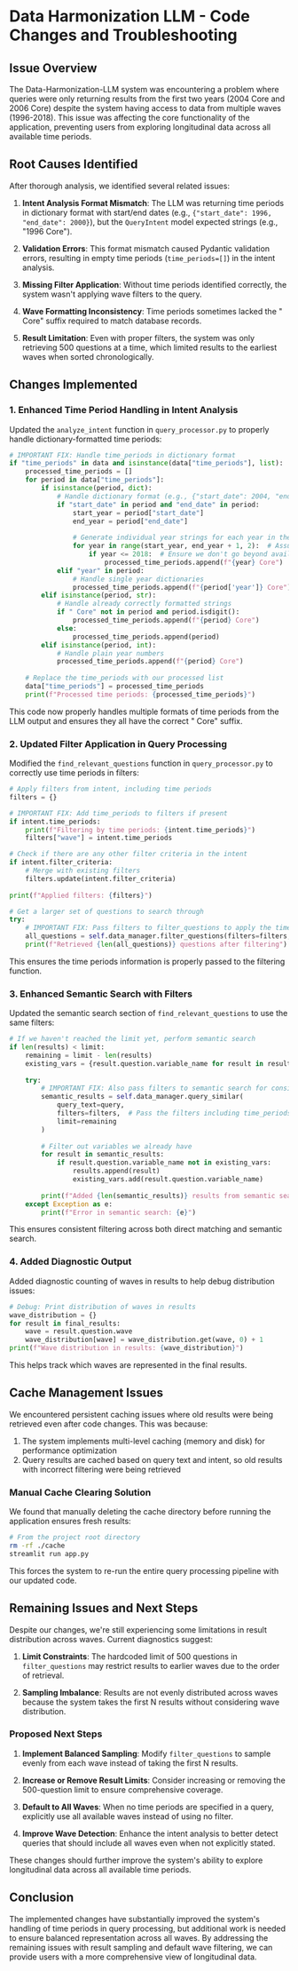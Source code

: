 # Data Harmonization LLM - Code Changes and Troubleshooting

## Issue Overview

The Data-Harmonization-LLM system was encountering a problem where queries were only returning results from the first two years (2004 Core and 2006 Core) despite the system having access to data from multiple waves (1996-2018). This issue was affecting the core functionality of the application, preventing users from exploring longitudinal data across all available time periods.

## Root Causes Identified

After thorough analysis, we identified several related issues:

1. **Intent Analysis Format Mismatch**: The LLM was returning time periods in dictionary format with start/end dates (e.g., `{"start_date": 1996, "end_date": 2000}`), but the `QueryIntent` model expected strings (e.g., "1996 Core").

2. **Validation Errors**: This format mismatch caused Pydantic validation errors, resulting in empty time periods (`time_periods=[]`) in the intent analysis.

3. **Missing Filter Application**: Without time periods identified correctly, the system wasn't applying wave filters to the query.

4. **Wave Formatting Inconsistency**: Time periods sometimes lacked the " Core" suffix required to match database records.

5. **Result Limitation**: Even with proper filters, the system was only retrieving 500 questions at a time, which limited results to the earliest waves when sorted chronologically.

## Changes Implemented

### 1. Enhanced Time Period Handling in Intent Analysis

Updated the `analyze_intent` function in `query_processor.py` to properly handle dictionary-formatted time periods:

```python
# IMPORTANT FIX: Handle time_periods in dictionary format
if "time_periods" in data and isinstance(data["time_periods"], list):
    processed_time_periods = []
    for period in data["time_periods"]:
        if isinstance(period, dict):
            # Handle dictionary format (e.g., {"start_date": 2004, "end_date": 2008})
            if "start_date" in period and "end_date" in period:
                start_year = period["start_date"]
                end_year = period["end_date"]
                
                # Generate individual year strings for each year in the range
                for year in range(start_year, end_year + 1, 2):  # Assuming years increment by 2
                    if year <= 2018:  # Ensure we don't go beyond available data
                        processed_time_periods.append(f"{year} Core")
            elif "year" in period:
                # Handle single year dictionaries
                processed_time_periods.append(f"{period['year']} Core")
        elif isinstance(period, str):
            # Handle already correctly formatted strings
            if " Core" not in period and period.isdigit():
                processed_time_periods.append(f"{period} Core")
            else:
                processed_time_periods.append(period)
        elif isinstance(period, int):
            # Handle plain year numbers
            processed_time_periods.append(f"{period} Core")
    
    # Replace the time_periods with our processed list
    data["time_periods"] = processed_time_periods
    print(f"Processed time periods: {processed_time_periods}")
```

This code now properly handles multiple formats of time periods from the LLM output and ensures they all have the correct " Core" suffix.

### 2. Updated Filter Application in Query Processing

Modified the `find_relevant_questions` function in `query_processor.py` to correctly use time periods in filters:

```python
# Apply filters from intent, including time periods
filters = {}

# IMPORTANT FIX: Add time_periods to filters if present
if intent.time_periods:
    print(f"Filtering by time periods: {intent.time_periods}")
    filters["wave"] = intent.time_periods

# Check if there are any other filter criteria in the intent
if intent.filter_criteria:
    # Merge with existing filters
    filters.update(intent.filter_criteria)
    
print(f"Applied filters: {filters}")

# Get a larger set of questions to search through
try:
    # IMPORTANT FIX: Pass filters to filter_questions to apply the time period filter
    all_questions = self.data_manager.filter_questions(filters=filters, limit=500)
    print(f"Retrieved {len(all_questions)} questions after filtering")
```

This ensures the time periods information is properly passed to the filtering function.

### 3. Enhanced Semantic Search with Filters

Updated the semantic search section of `find_relevant_questions` to use the same filters:

```python
# If we haven't reached the limit yet, perform semantic search
if len(results) < limit:
    remaining = limit - len(results)
    existing_vars = {result.question.variable_name for result in results}
    
    try:
        # IMPORTANT FIX: Also pass filters to semantic search for consistency
        semantic_results = self.data_manager.query_similar(
            query_text=query,
            filters=filters,  # Pass the filters including time_periods
            limit=remaining
        )
        
        # Filter out variables we already have
        for result in semantic_results:
            if result.question.variable_name not in existing_vars:
                results.append(result)
                existing_vars.add(result.question.variable_name)
                
        print(f"Added {len(semantic_results)} results from semantic search")
    except Exception as e:
        print(f"Error in semantic search: {e}")
```

This ensures consistent filtering across both direct matching and semantic search.

### 4. Added Diagnostic Output

Added diagnostic counting of waves in results to help debug distribution issues:

```python
# Debug: Print distribution of waves in results
wave_distribution = {}
for result in final_results:
    wave = result.question.wave
    wave_distribution[wave] = wave_distribution.get(wave, 0) + 1
print(f"Wave distribution in results: {wave_distribution}")
```

This helps track which waves are represented in the final results.

## Cache Management Issues

We encountered persistent caching issues where old results were being retrieved even after code changes. This was because:

1. The system implements multi-level caching (memory and disk) for performance optimization
2. Query results are cached based on query text and intent, so old results with incorrect filtering were being retrieved

### Manual Cache Clearing Solution

We found that manually deleting the cache directory before running the application ensures fresh results:

```bash
# From the project root directory
rm -rf ./cache
streamlit run app.py
```

This forces the system to re-run the entire query processing pipeline with our updated code.

## Remaining Issues and Next Steps

Despite our changes, we're still experiencing some limitations in result distribution across waves. Current diagnostics suggest:

1. **Limit Constraints**: The hardcoded limit of 500 questions in `filter_questions` may restrict results to earlier waves due to the order of retrieval.

2. **Sampling Imbalance**: Results are not evenly distributed across waves because the system takes the first N results without considering wave distribution.

### Proposed Next Steps

1. **Implement Balanced Sampling**: Modify `filter_questions` to sample evenly from each wave instead of taking the first N results.

2. **Increase or Remove Result Limits**: Consider increasing or removing the 500-question limit to ensure comprehensive coverage.

3. **Default to All Waves**: When no time periods are specified in a query, explicitly use all available waves instead of using no filter.

4. **Improve Wave Detection**: Enhance the intent analysis to better detect queries that should include all waves even when not explicitly stated.

These changes should further improve the system's ability to explore longitudinal data across all available time periods.

## Conclusion

The implemented changes have substantially improved the system's handling of time periods in query processing, but additional work is needed to ensure balanced representation across all waves. By addressing the remaining issues with result sampling and default wave filtering, we can provide users with a more comprehensive view of longitudinal data.